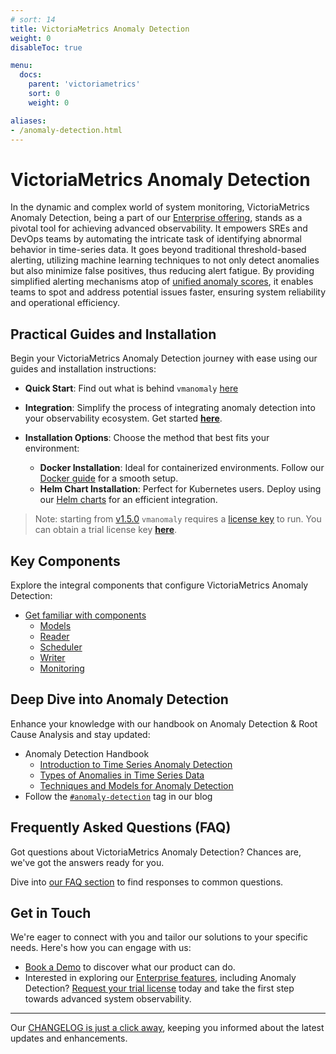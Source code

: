 ```yaml
---
# sort: 14
title: VictoriaMetrics Anomaly Detection
weight: 0
disableToc: true

menu:
  docs:
    parent: 'victoriametrics'
    sort: 0
    weight: 0

aliases:
- /anomaly-detection.html
---
```


# VictoriaMetrics Anomaly Detection

In the dynamic and complex world of system monitoring, VictoriaMetrics Anomaly Detection, being a part of our [Enterprise offering](https://victoriametrics.com/products/enterprise/), stands as a pivotal tool for achieving advanced observability. It empowers SREs and DevOps teams by automating the intricate task of identifying abnormal behavior in time-series data. It goes beyond traditional threshold-based alerting, utilizing machine learning techniques to not only detect anomalies but also minimize false positives, thus reducing alert fatigue. By providing simplified alerting mechanisms atop of [unified anomaly scores](/anomaly-detection/components/models/models.html#vmanomaly-output), it enables teams to spot and address potential issues faster, ensuring system reliability and operational efficiency.

## Practical Guides and Installation
Begin your VictoriaMetrics Anomaly Detection journey with ease using our guides and installation instructions:

- **Quick Start**: Find out what is behind `vmanomaly` [here](/vmanomaly.html)
- **Integration**: Simplify the process of integrating anomaly detection into your observability ecosystem. Get started [**here**](/anomaly-detection/guides/guide-vmanomaly-vmalert.html).

- **Installation Options**: Choose the method that best fits your environment:
    - **Docker Installation**: Ideal for containerized environments. Follow our [Docker guide](../vmanomaly.md#run-vmanomaly-docker-container) for a smooth setup.
    - **Helm Chart Installation**: Perfect for Kubernetes users. Deploy using our [Helm charts](https://github.com/VictoriaMetrics/helm-charts/tree/master/charts/victoria-metrics-anomaly) for an efficient integration.

> Note: starting from [v1.5.0](./CHANGELOG.md#v150) `vmanomaly` requires a [license key](/vmanomaly.html#licensing) to run. You can obtain a trial license key [**here**](https://victoriametrics.com/products/enterprise/trial/index.html).

## Key Components
Explore the integral components that configure VictoriaMetrics Anomaly Detection:
* [Get familiar with components](/anomaly-detection/components)
    - [Models](/anomaly-detection/components/models)
    - [Reader](/anomaly-detection/components/reader.html)
    - [Scheduler](/anomaly-detection/components/scheduler.html)
    - [Writer](/anomaly-detection/components/writer.html)
    - [Monitoring](/anomaly-detection/components/monitoring.html)

## Deep Dive into Anomaly Detection
Enhance your knowledge with our handbook on Anomaly Detection & Root Cause Analysis and stay updated:
* Anomaly Detection Handbook
    - [Introduction to Time Series Anomaly Detection](https://victoriametrics.com/blog/victoriametrics-anomaly-detection-handbook-chapter-1/)
    - [Types of Anomalies in Time Series Data](https://victoriametrics.com/blog/victoriametrics-anomaly-detection-handbook-chapter-2/)
    - [Techniques and Models for Anomaly Detection](https://victoriametrics.com/blog/victoriametrics-anomaly-detection-handbook-chapter-3/)
* Follow the [`#anomaly-detection`](https://victoriametrics.com/blog/tags/anomaly-detection/) tag in our blog

## Frequently Asked Questions (FAQ)
Got questions about VictoriaMetrics Anomaly Detection? Chances are, we've got the answers ready for you. 

Dive into [our FAQ section](/anomaly-detection/FAQ.html) to find responses to common questions.

## Get in Touch
We're eager to connect with you and tailor our solutions to your specific needs. Here's how you can engage with us:
* [Book a Demo](https://calendly.com/victoriametrics-anomaly-detection) to discover what our product can do.
* Interested in exploring our [Enterprise features](https://victoriametrics.com/products/enterprise), including Anomaly Detection? [Request your trial license](https://victoriametrics.com/products/enterprise/trial/) today and take the first step towards advanced system observability.

---
Our [CHANGELOG is just a click away](./CHANGELOG.md), keeping you informed about the latest updates and enhancements.